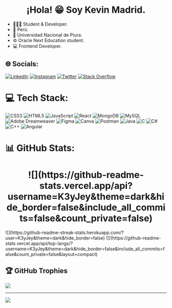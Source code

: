 ## <h1 align="center"> ¡Hola! 😁 Soy Kevin Madrid. </h1>

* 👨🏻‍💻 Student & Developer.
* 📍 Perú.
* 🏢 Universidad Nacional de Piura.
* ⚙️ Oracle Next Education student.
* 💻 Frontend Developer.


## 🌐 Socials:
[![LinkedIn](https://img.shields.io/badge/LinkedIn-%230077B5.svg?logo=linkedin&logoColor=white)](https://linkedin.com/in/k3yjey-dev)
[![Instagram](https://img.shields.io/badge/Instagram-%23E4405F.svg?logo=Instagram&logoColor=white)](https://instagram.com/K3yJey)
[![Twitter](https://img.shields.io/badge/Twitter-%231DA1F2.svg?logo=Twitter&logoColor=white)](https://twitter.com/K3yJey) 
[![Stack Overflow](https://img.shields.io/badge/-Stackoverflow-FE7A16?logo=stack-overflow&logoColor=white)](https://stackoverflow.com/users/K3yJey)

# 💻 Tech Stack:
![CSS3](https://img.shields.io/badge/css3-%231572B6.svg?style=flat&logo=css3&logoColor=white)
![HTML5](https://img.shields.io/badge/html5-%23E34F26.svg?style=flat&logo=html5&logoColor=white)
![JavaScript](https://img.shields.io/badge/javascript-%23323330.svg?style=flat&logo=javascript&logoColor=%23F7DF1E)
![React](https://img.shields.io/badge/react-%2320232a.svg?style=flat&logo=react&logoColor=%2361DAFB)
![MongoDB](https://img.shields.io/badge/MongoDB-%234ea94b.svg?style=flat&logo=mongodb&logoColor=white)
![MySQL](https://img.shields.io/badge/mysql-%2300f.svg?style=flat&logo=mysql&logoColor=white)
![Adobe Dreamweaver](https://img.shields.io/badge/Adobe%20Dreamweaver-FF61F6.svg?style=flat&logo=Adobe%20Dreamweaver&logoColor=white) 	![Figma](https://img.shields.io/badge/figma-%23F24E1E.svg?style=flat&logo=figma&logoColor=white)
![Canva](https://img.shields.io/badge/Canva-%2300C4CC.svg?style=flat&logo=Canva&logoColor=white)
![Postman](https://img.shields.io/badge/Postman-FF6C37?style=flat&logo=postman&logoColor=white)
![Java](https://img.shields.io/badge/java-%23ED8B00.svg?style=flat&logo=java&logoColor=white)
![C](https://img.shields.io/badge/c-%2300599C.svg?style=flat&logo=c&logoColor=white)
![C#](https://img.shields.io/badge/c%23-%23239120.svg?style=flat&logo=c-sharp&logoColor=white)
![C++](https://img.shields.io/badge/c++-%2300599C.svg?style=flat&logo=c%2B%2B&logoColor=white)
![Angular](https://img.shields.io/badge/angular-%23DD0031.svg?style=flat&logo=angular&logoColor=white)

# 📊 GitHub Stats:
<h1 align="center"> ![](https://github-readme-stats.vercel.app/api?username=K3yJey&theme=dark&hide_border=false&include_all_commits=false&count_private=false) </h1>
![](https://github-readme-streak-stats.herokuapp.com/?user=K3yJey&theme=dark&hide_border=false)
![](https://github-readme-stats.vercel.app/api/top-langs/?username=K3yJey&theme=dark&hide_border=false&include_all_commits=false&count_private=false&layout=compact)

## 🏆 GitHub Trophies
![](https://github-profile-trophy.vercel.app/?username=K3yJey&theme=discord&no-frame=false&no-bg=true&margin-w=4)

---
[![](https://visitcount.itsvg.in/api?id=K3yJey&icon=0&color=12)](https://visitcount.itsvg.in)
